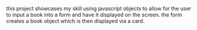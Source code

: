 this project showcases my skill using javascript objects to allow for the user to input a book into a form and have it displayed on the screen. the form creates a book object which is then displayed via a card.